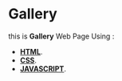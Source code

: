 # Gallery
 this is **Gallery** Web Page Using :
 -   **[HTML](https://github.com/Sheryoo/Gallery/blob/main/main.html)**.
 -   **[CSS](https://github.com/Sheryoo/Gallery/blob/main/main.css)**.
 -   **[JAVASCRIPT](https://github.com/Sheryoo/Gallery/blob/main/index.js)**.
 
